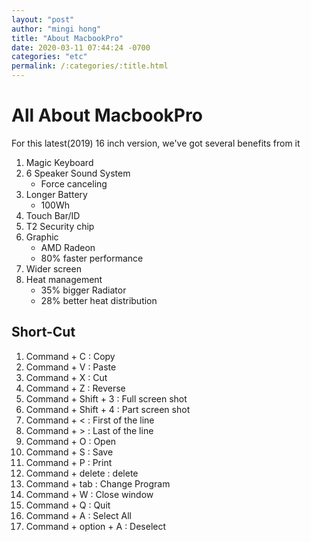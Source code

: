 ```yaml
---
layout: "post"
author: "mingi hong"
title: "About MacbookPro"
date: 2020-03-11 07:44:24 -0700
categories: "etc"
permalink: /:categories/:title.html
---
```


# All About MacbookPro

For this latest(2019) 16 inch version, we've got several benefits from it

1. Magic Keyboard
2. 6 Speaker Sound System
    - Force canceling
3. Longer Battery
    - 100Wh 
4. Touch Bar/ID
5. T2 Security chip
6. Graphic 
    - AMD Radeon
    - 80% faster performance
7. Wider screen
8. Heat management
    - 35% bigger Radiator
    - 28% better heat distribution

## Short-Cut

1. Command + C : Copy
2. Command + V : Paste
3. Command + X : Cut
4. Command + Z : Reverse
5. Command + Shift + 3 : Full screen shot
6. Command + Shift + 4 : Part screen shot
7. Command + < : First of the line
8. Command + > : Last of the line
9. Command + O : Open
10. Command + S : Save
11. Command + P : Print
12. Command + delete : delete
13. Command + tab : Change Program 
14. Command + W : Close window
15. Command + Q : Quit
16. Command + A : Select All
17. Command + option + A : Deselect
